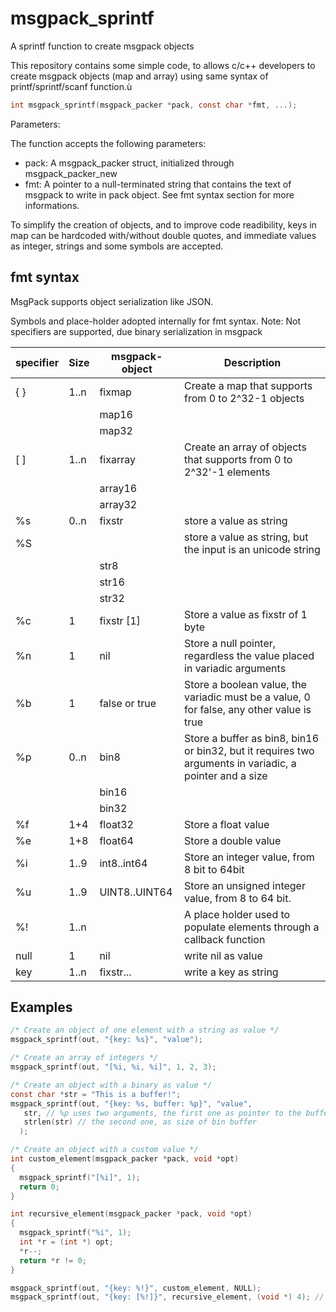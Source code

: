 # msgpack_sprintf
A sprintf function to create msgpack objects

This repository contains some simple code, to allows c/c++ developers to create msgpack objects (map and array) using same syntax of printf/sprintf/scanf function.ù

```c
int msgpack_sprintf(msgpack_packer *pack, const char *fmt, ...);
```

Parameters:

The function accepts the following parameters:
- pack: A msgpack_packer struct, initialized through msgpack_packer_new
- fmt: A pointer to a null-terminated string that contains the text of msgpack to write in pack object. See fmt syntax section for more informations.

To simplify the creation of objects, and to improve code readibility, keys in map can be hardcoded with/without double quotes, and immediate values as integer, strings and some symbols are accepted.

## fmt syntax
MsgPack supports object serialization like JSON.

Symbols and place-holder adopted internally for fmt syntax.
Note: Not specifiers are supported, due binary serialization in msgpack

| specifier    | Size | msgpack-object | Description |
|--------------|------|----------------|-------------|
| { }          | 1..n | fixmap         | Create a map that supports from 0 to 2^32-1 objects |
|              |      | map16          | |
|              |      | map32          | |
| [ ]          | 1..n | fixarray       | Create an array of objects that supports from 0 to 2^32'-1 elements |
|              |      | array16        | |
|              |      | array32        | |
| %s           | 0..n | fixstr         | store a value as string |
| %S           |      |                | store a value as string, but the input is an unicode string |
|              |      | str8           | |
|              |      | str16          | |
|              |      | str32          | |
| %c           | 1    | fixstr [1]     | Store a value as fixstr of 1 byte |
| %n           | 1    | nil            | Store a null pointer, regardless the value placed in variadic arguments |
| %b           | 1    | false or true  | Store a boolean value, the variadic must be a value, 0 for false, any other value is true |
| %p           | 0..n | bin8           | Store a buffer as bin8, bin16 or bin32, but it requires two arguments in variadic, a pointer and a size |
|              |      | bin16          | |
|              |      | bin32          | |
| %f           | 1+4  | float32        | Store a float value |
| %e           | 1+8  | float64        | Store a double value |
| %i           | 1..9 | int8..int64    | Store an integer value, from 8 bit to 64bit |
| %u           | 1..9 | UINT8..UINT64  | Store an unsigned integer value, from 8 to 64 bit. |
| %!           | 1..n |                | A place holder used to populate elements through a callback function |
| null         | 1    | nil            | write nil as value |
| key          | 1..n | fixstr...      | write a key as string |

## Examples
```c
/* Create an object of one element with a string as value */
msgpack_sprintf(out, "{key: %s}", "value");

/* Create an array of integers */
msgpack_sprintf(out, "[%i, %i, %i]", 1, 2, 3);

/* Create an object with a binary as value */
const char *str = "This is a buffer!";
msgpack_sprintf(out, "{key: %s, buffer: %p}", "value",
   str, // %p uses two arguments, the first one as pointer to the buffer
   strlen(str) // the second one, as size of bin buffer
  );

/* Create an object with a custom value */
int custom_element(msgpack_packer *pack, void *opt)
{
  msgpack_sprintf("[%i]", 1);
  return 0;
}

int recursive_element(msgpack_packer *pack, void *opt)
{
  msgpack_sprintf("%i", 1);
  int *r = (int *) opt;
  *r--;
  return *r != 0;
}

msgpack_sprintf(out, "{key: %!}", custom_element, NULL);
msgpack_sprintf(out, "{key: [%!]}", recursive_element, (void *) 4); // call recursive_element until the function returns 0
```

